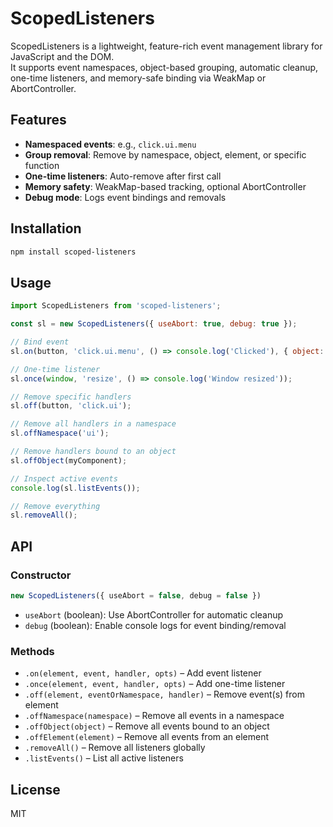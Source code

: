 # ScopedListeners

ScopedListeners is a lightweight, feature-rich event management library for JavaScript and the DOM.  
It supports event namespaces, object-based grouping, automatic cleanup, one-time listeners, and memory-safe binding via WeakMap or AbortController.

## Features
- **Namespaced events**: e.g., `click.ui.menu`
- **Group removal**: Remove by namespace, object, element, or specific function
- **One-time listeners**: Auto-remove after first call
- **Memory safety**: WeakMap-based tracking, optional AbortController
- **Debug mode**: Logs event bindings and removals

## Installation
```bash
npm install scoped-listeners
```

## Usage
```js
import ScopedListeners from 'scoped-listeners';

const sl = new ScopedListeners({ useAbort: true, debug: true });

// Bind event
sl.on(button, 'click.ui.menu', () => console.log('Clicked'), { object: myComponent });

// One-time listener
sl.once(window, 'resize', () => console.log('Window resized'));

// Remove specific handlers
sl.off(button, 'click.ui');

// Remove all handlers in a namespace
sl.offNamespace('ui');

// Remove handlers bound to an object
sl.offObject(myComponent);

// Inspect active events
console.log(sl.listEvents());

// Remove everything
sl.removeAll();
```

## API

### Constructor
```js
new ScopedListeners({ useAbort = false, debug = false })
```
- `useAbort` (boolean): Use AbortController for automatic cleanup
- `debug` (boolean): Enable console logs for event binding/removal

### Methods
- `.on(element, event, handler, opts)` – Add event listener
- `.once(element, event, handler, opts)` – Add one-time listener
- `.off(element, eventOrNamespace, handler)` – Remove event(s) from element
- `.offNamespace(namespace)` – Remove all events in a namespace
- `.offObject(object)` – Remove all events bound to an object
- `.offElement(element)` – Remove all events from an element
- `.removeAll()` – Remove all listeners globally
- `.listEvents()` – List all active listeners

## License
MIT
